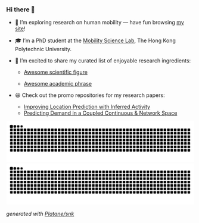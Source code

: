 ### Hi there 👋

- 🧑 I’m exploring research on human mobility — have fun browsing [my site](https://nehsgnail.github.io/)!

- 🎓 I’m a PhD student at the [Mobility Science Lab](https://mobility-science-lab.com), The Hong Kong Polytechnic University.

- 📌 I’m excited to share my curated list of enjoyable research ingredients:

  - [Awesome scientific figure](https://github.com/nehSgnaiL/awesome-scientific-figure)

  - [Awesome academic phrase](https://github.com/nehSgnaiL/awesome-academic-phrase)

- 😆 Check out the promo repositories for my research papers:

  - [Improving Location Prediction with Inferred Activity](https://github.com/nehSgnaiL/LPA)
  - [Predicting Demand in a Coupled Continuous & Network Space](https://github.com/nehSgnaiL/GeoTopo-Net)


![github contribution grid snake animation](https://raw.githubusercontent.com/nehSgnaiL/nehSgnaiL/output/github-contribution-grid-snake-dark.svg#gh-dark-mode-only)![github contribution grid snake animation](https://raw.githubusercontent.com/nehSgnaiL/nehSgnaiL/output/github-contribution-grid-snake.svg#gh-light-mode-only)

_generated with [Platane/snk](https://github.com/Platane/snk)_

<!--
**nehSgnaiL/nehSgnaiL** is a ✨ _special_ ✨ repository because its `README.md` (this file) appears on your GitHub profile.

Here are some ideas to get you started:

- 🔭 I’m currently working on ...
- 🌱 I’m currently learning ...
- 👯 I’m looking to collaborate on ...
- 🤔 I’m looking for help with ...
- 💬 Ask me about ...
- 📫 How to reach me: ...
- 😄 Pronouns: ...
- ⚡ Fun fact: ...
-->
